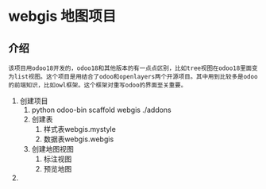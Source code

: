 # webgis 地图项目
## 介绍
    该项目用odoo18开发的，odoo18和其他版本的有一点点区别，比如tree视图在odoo18里面变为list视图。这个项目是用结合了odoo和openlayers两个开源项目。其中用到比较多是odoo的前端知识，比如owl框架。这个框架对重写odoo的界面至关重要。
1. 创建项目
   1. python odoo-bin scaffold webgis ./addons 
   2. 创建表
      1. 样式表webgis.mystyle
      2. 数据表webgis.webgis
   3. 创建地图视图
      1. 标注视图
      2. 预览地图
2. 
   



